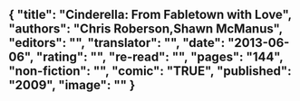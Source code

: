 {
 "title": "Cinderella: From Fabletown with Love",
 "authors": "Chris Roberson,Shawn McManus",
 "editors": "",
 "translator": "",
 "date": "2013-06-06",
 "rating": "",
 "re-read": "",
 "pages": "144",
 "non-fiction": "",
 "comic": "TRUE",
 "published": "2009",
 "image": ""
}
---

